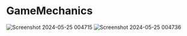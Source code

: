 # GameMechanics
![Screenshot 2024-05-25 004715](https://github.com/HoiDoPrime/GameMechanics/assets/159703599/e712895e-8b24-4666-bd3a-239d1faa86d9)
![Screenshot 2024-05-25 004736](https://github.com/HoiDoPrime/GameMechanics/assets/159703599/0c9f2b17-5cb5-47ba-9b49-4c5502ee0f13)
